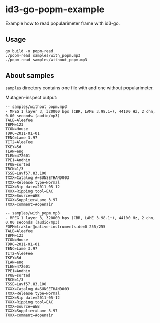 # id3-go-popm-example

Example how to read popularimeter frame with id3-go.

## Usage

```
go build -o popm-read
./popm-read samples/with_popm.mp3
./popm-read samples/without_popm.mp3
```

## About samples

`samples` directory contains one file with and one without popularimeter.

Mutagen-inspect output:

```
-- samples/without_popm.mp3
- MPEG 1 layer 3, 320000 bps (CBR, LAME 3.98.1+), 44100 Hz, 2 chn, 0.00 seconds (audio/mp3)
TALB=Aleefee
TBPM=123
TCON=House
TDRC=2011-01-01
TENC=Lame 3.97
TIT2=AleeFee
TKEY=5d
TLAN=eng
TLEN=472601
TPE1=Andhim
TPUB=sorted
TRCK=1/3
TSSE=Lavf57.83.100
TXXX=Catalog #=SUNSETHAND003
TXXX=Release type=Normal
TXXX=Rip date=2011-05-12
TXXX=Ripping tool=EAC
TXXX=Source=WEB
TXXX=Supplier=Lame 3.97
TXXX=comment=#openair

-- samples/with_popm.mp3
- MPEG 1 layer 3, 320000 bps (CBR, LAME 3.98.1+), 44100 Hz, 2 chn, 0.00 seconds (audio/mp3)
POPM=traktor@native-instruments.de=0 255/255
TALB=Aleefee
TBPM=123
TCON=House
TDRC=2011-01-01
TENC=Lame 3.97
TIT2=AleeFee
TKEY=5d
TLAN=eng
TLEN=472601
TPE1=Andhim
TPUB=sorted
TRCK=1/3
TSSE=Lavf57.83.100
TXXX=Catalog #=SUNSETHAND003
TXXX=Release type=Normal
TXXX=Rip date=2011-05-12
TXXX=Ripping tool=EAC
TXXX=Source=WEB
TXXX=Supplier=Lame 3.97
TXXX=comment=#openair
```


